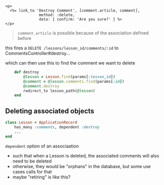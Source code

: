 ```
<p>
  <%= link_to 'Destroy Comment', [comment.article, comment],
               method: :delete,
               data: { confirm: 'Are you sure?' } %>
</p>
```

> `comment.article` is possible because of the association defined before

this fires a `DELETE /lessons/lesson_id/comments/:id` to CommentsController#destroy...

which can then use this to find the comment we want to delete


```ruby
    def destroy
        @lesson = Lesson.find(params[:lesson_id])
        @comment = @lesson.comments.find(params[:id])
        @comment.destroy
        redirect_to lesson_path(@lesson)
    end
```


## Deleting associated objects

```ruby
class Lesson < ApplicationRecord
    has_many :comments, dependent :destroy
    ...
end
```

`dependent` option of an associaation
- such that when a Lesson is deleted, the associated comments will also need to be deleted
- otherwise, they would be "orphans" in the database, but some use cases calls for that
- maybe "retiring" is like this?
